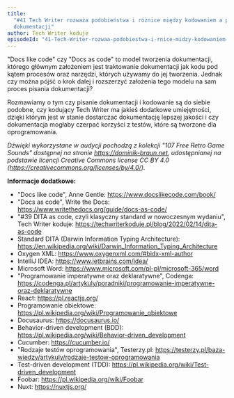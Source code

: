 ```yaml
---
title:
  "#41 Tech Writer rozważa podobieństwa i różnice między kodowaniem a pisaniem
  dokumentacji"
author: Tech Writer koduje
episodeId: "41-Tech-Writer-rozwaa-podobiestwa-i-rnice-midzy-kodowaniem-a-pisaniem-dokumentacji-e1hpf98"
---
```


"Docs like code" czy "Docs as code" to model tworzenia dokumentacji, którego
głównym założeniem jest traktowanie dokumentacji jak kodu pod kątem procesów
oraz narzędzi, których używamy do jej tworzenia. Jednak czy można pójść o krok
dalej i rozszerzyć założenia tego modelu na sam proces pisania dokumentacji?

Rozmawiamy o tym czy pisanie dokumentacji i kodowanie są do siebie podobne, czy
kodujący Tech Writer ma jakieś dodatkowe umiejętności, dzięki którym jest w
stanie dostarczać dokumentację lepszej jakości i czy dokumentacja mogłaby
czerpać korzyści z testów, które są tworzone dla oprogramowania.

_Dźwięki wykorzystane w audycji pochodzą z kolekcji "107 Free Retro Game Sounds"
dostępnej na stronie https://dominik-braun.net, udostępnianej na podstawie
licencji Creative Commons license CC BY 4.0
(https://creativecommons.org/licenses/by/4.0/)._

**Informacje dodatkowe:**

- "Docs like code", Anne Gentle: https://www.docslikecode.com/book/
- "Docs as code", Write the Docs:
  https://www.writethedocs.org/guide/docs-as-code/
- "#39 DITA as code, czyli klasyczny standard w nowoczesnym wydaniu", Tech
  Writer koduje: https://techwriterkoduje.pl/blog/2022/02/14/dita-as-code
- Standard DITA (Darwin Information Typing Architecture):
  https://en.wikipedia.org/wiki/Darwin_Information_Typing_Architecture
- Oxygen XML: https://www.oxygenxml.com/#bidx-xml-author
- IntelliJ IDEA: https://www.jetbrains.com/idea/
- Microsoft Word: https://www.microsoft.com/pl-pl/microsoft-365/word
- "Programowanie imperatywne oraz deklaratywne", Codenga:
  https://codenga.pl/artykuly/poradniki/programowanie-imperatywne-oraz-deklaratywne
- React: https://pl.reactjs.org/
- Programowanie obiektowe: https://pl.wikipedia.org/wiki/Programowanie_obiektowe
- Docusaurus: https://docusaurus.io/
- Behavior-driven development (BDD):
  https://pl.wikipedia.org/wiki/Behavior-driven_development
- Cucumber: https://cucumber.io/
- "Rodzaje testów oprogramowania", Testerzy.pl:
  https://testerzy.pl/baza-wiedzy/artykuly/rodzaje-testow-oprogramowania
- Test-driven development (TDD):
  https://pl.wikipedia.org/wiki/Test-driven_development
- Foobar: https://pl.wikipedia.org/wiki/Foobar
- Nuxt: https://nuxtjs.org/

